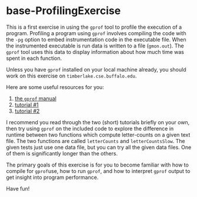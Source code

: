 # base-ProfilingExercise
This is a first exercise in using the ```gprof``` tool to profile the
execution of a program.  Profiling a program using ```gprof```
involves compiling the code with the ```-pg``` option to embed
instrumentation code in the executable file.  When the instrumented executable is run data is written to a file (```gmon.out```).  The ```gprof``` tool uses this data to display information about how much time was spent in each function.

Unless you have ```gprof``` installed on your local machine already, you should work on this exercise on ```timberlake.cse.buffalo.edu```.

Here are some useful resources for you:
1. [the ```gprof``` manual](https://sourceware.org/binutils/docs/gprof/index.html#Top)
2. [tutorial #1](https://www.thegeekstuff.com/2012/08/gprof-tutorial)
3. [tutorial #2](https://linoxide.com/gprof-performance-analysis-programs)

I recommend you read through the two (short) tutorials briefly on your own, then try using ```gprof``` on the included code to explore the difference in runtime between two functions which compute letter-counts on a given text file.  The two functions are called ```letterCounts``` and ```letterCountsSlow```.  The given tests just use one data file, but you can try all the given data files.  One of them is significantly longer than the others.

The primary goals of this exercise is for you to become familiar with how to compile for ```gprof```use, how to run ```gprof```, and how to interpret ```gprof``` output to get insight into program performance.

Have fun!
